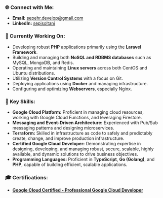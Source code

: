 ### 🌐 Connect with Me:
- **Email:** [sepehr.develop@gmail.com](mailto:sepehr.develop@gmail.com)
- **LinkedIn:** [sepisoltani](https://www.linkedin.com/in/sepisoltani)

### 🔭 Currently Working On:
- Developing robust **PHP** applications primarily using the **Laravel Framework**.
- Building and managing both **NoSQL and RDBMS databases** such as MySQL, MongoDB, and Redis.
- Operating and maintaining **Linux servers** across both CentOS and Ubuntu distributions.
- Utilizing **Version Control Systems** with a focus on Git.
- Deploying applications using **Docker** and managing infrastructure.
- Configuring and optimizing **Webservers**, especially Nginx.

### 🌟 Key Skills:
- **Google Cloud Platform:** Proficient in managing cloud resources, working with Google Cloud Functions, and leveraging Firestore.
- **Messaging and Event-Driven Architecture:** Experienced with Pub/Sub messaging patterns and designing microservices.
- **Terraform:** Skilled in infrastructure as code to safely and predictably create, change, and improve production infrastructure.
- **Certified Google Cloud Developer:** Demonstrating expertise in designing, developing, and managing robust, secure, scalable, highly available, and dynamic solutions to drive business objectives.
- **Programming Languages:** Proficient in **TypeScript**, **Go (Golang)**, and **PHP**, capable of building efficient, scalable applications.

### 🎓 Certifications:
- **[Google Cloud Certified - Professional Google Cloud Developer](https://google.accredible.com/f2f85153-1797-45ff-8571-34b87ff68362)**

